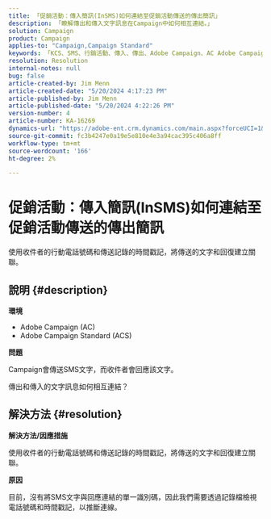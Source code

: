 ```yaml
---
title: 「促銷活動：傳入簡訊(InSMS)如何連結至促銷活動傳送的傳出簡訊」
description: 「瞭解傳出和傳入文字訊息在Campaign中如何相互連結。」
solution: Campaign
product: Campaign
applies-to: "Campaign,Campaign Standard"
keywords: 「KCS、SMS、行銷活動、傳入、傳出、Adobe Campaign、AC Adobe Campaign Standard、ACS」
resolution: Resolution
internal-notes: null
bug: false
article-created-by: Jim Menn
article-created-date: "5/20/2024 4:17:23 PM"
article-published-by: Jim Menn
article-published-date: "5/20/2024 4:22:26 PM"
version-number: 4
article-number: KA-16269
dynamics-url: "https://adobe-ent.crm.dynamics.com/main.aspx?forceUCI=1&pagetype=entityrecord&etn=knowledgearticle&id=07d3706b-c416-ef11-9f8a-6045bd006268"
source-git-commit: fc3b4247e0a19e5e810e4e3a94cac395c406a8ff
workflow-type: tm+mt
source-wordcount: '166'
ht-degree: 2%

---
```


# 促銷活動：傳入簡訊(InSMS)如何連結至促銷活動傳送的傳出簡訊


使用收件者的行動電話號碼和傳送記錄的時間戳記，將傳送的文字和回復建立關聯。

## 說明 {#description}


<b>環境</b>

- Adobe Campaign (AC)
- Adobe Campaign Standard (ACS)


<b>問題</b>

Campaign會傳送SMS文字，而收件者會回應該文字。

傳出和傳入的文字訊息如何相互連結？


## 解決方法 {#resolution}


<b>解決方法/因應措施</b>

使用收件者的行動電話號碼和傳送記錄的時間戳記，將傳送的文字和回復建立關聯。

<b>原因</b>

目前，沒有將SMS文字與回應連結的單一識別碼，因此我們需要透過記錄檔檢視電話號碼和時間戳記，以推斷連線。


